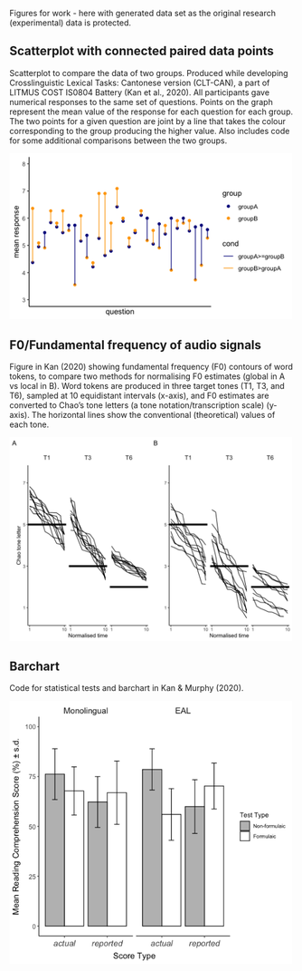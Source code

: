 Figures for work - here with generated data set as the original research (experimental) data is protected.

## Scatterplot with connected paired data points

Scatterplot to compare the data of two groups. Produced while developing Crosslinguistic Lexical Tasks: Cantonese version (CLT-CAN), a part of LITMUS COST IS0804 Battery (Kan et al., 2020). All participants gave numerical responses to the same set of questions. Points on the graph represent the mean value of the response for each question for each group. The two points for a given question are joint by a line that takes the colour corresponding to the group producing the higher value. Also includes code for some additional comparisons between the two groups.

<p align="left">
<img src="scatterplot_connectedpair/scatterplot1.png" width="500" alt="scatterplot with connected paired data points">
</p>


## F0/Fundamental frequency of audio signals

Figure in Kan (2020) showing fundamental frequency (F0) contours of word tokens, to compare two methods for normalising F0 estimates (global in A vs local in B). Word tokens are produced in three target tones (T1, T3, and T6), sampled at 10 equidistant intervals (x-axis), and F0 estimates are converted to Chao’s tone letters (a tone notation/transcription scale) (y-axis). The horizontal lines show the conventional (theoretical) values of each tone.

<p align="left">
<img src="f0_contour/f0_contour.png" width="500" alt="two methods of normalising f0 estimates">
</p>


## Barchart 

Code for statistical tests and barchart in Kan & Murphy (2020). 

<p align="left">
<img src="barchart_k&m/barchart.png" width="500" alt="barchart">
</p>
